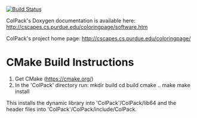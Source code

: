 [![Build Status](https://travis-ci.org/CSCsw/ColPack.svg?branch=master)](https://travis-ci.org/CSCsw/ColPack)

ColPack's Doxygen documentation is available here:
http://cscapes.cs.purdue.edu/coloringpage/software.htm

ColPack's project home page:
http://cscapes.cs.purdue.edu/coloringpage/

CMake Build Instructions
=========================
1. Get CMake (https://cmake.org/)
2. In the 'ColPack' directory run:
	mkdir build
	cd build
	cmake ..
	make
	make install

This installs the dynamic library into 'ColPack'/ColPack/lib64 
and the header files into 'ColPack'/ColPack/include/ColPack.
